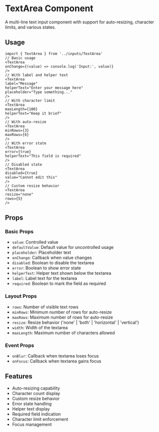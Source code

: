 # TextArea Component

A multi-line text input component with support for auto-resizing, character limits, and various states.

## Usage

```tsx
import { TextArea } from '../inputs/TextArea'
// Basic usage
<TextArea
onChange={(value) => console.log('Input:', value)}
/>
// With label and helper text
<TextArea
label="Message"
helperText="Enter your message here"
placeholder="Type something..."
/>
// With character limit
<TextArea
maxLength={100}
helperText="Keep it brief"
/>
// With auto-resize
<TextArea
minRows={3}
maxRows={6}
/>
// With error state
<TextArea
error={true}
helperText="This field is required"
/>
// Disabled state
<TextArea
disabled={true}
value="Cannot edit this"
/>
// Custom resize behavior
<TextArea
resize="none"
rows={5}
/>
```

## Props

### Basic Props

- `value`: Controlled value
- `defaultValue`: Default value for uncontrolled usage
- `placeholder`: Placeholder text
- `onChange`: Callback when value changes
- `disabled`: Boolean to disable the textarea
- `error`: Boolean to show error state
- `helperText`: Helper text shown below the textarea
- `label`: Label text for the textarea
- `required`: Boolean to mark the field as required

### Layout Props

- `rows`: Number of visible text rows
- `minRows`: Minimum number of rows for auto-resize
- `maxRows`: Maximum number of rows for auto-resize
- `resize`: Resize behavior ('none' | 'both' | 'horizontal' | 'vertical')
- `width`: Width of the textarea
- `maxLength`: Maximum number of characters allowed

### Event Props

- `onBlur`: Callback when textarea loses focus
- `onFocus`: Callback when textarea gains focus

## Features

- Auto-resizing capability
- Character count display
- Custom resize behavior
- Error state handling
- Helper text display
- Required field indication
- Character limit enforcement
- Focus management
